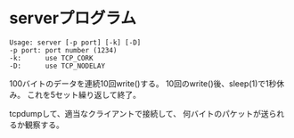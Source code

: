 # serverプログラム
```
Usage: server [-p port] [-k] [-D] 
-p port: port number (1234)
-k:      use TCP_CORK
-D:      use TCP_NODELAY
```

100バイトのデータを連続10回write()する。
10回のwrite()後、sleep(1)で1秒休み。
これを5セット繰り返して終了。

tcpdumpして、適当なクライアントで接続して、
何バイトのパケットが送られるか観察する。
